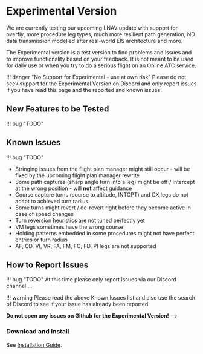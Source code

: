 # Experimental Version

We are currently testing our upcoming LNAV update with support for overfly, more procedure leg types, much more resilient path generation, ND data transmission modelled after real-world EIS architecture and more.

The Experimental version is a test version to find problems and issues and to improve functionality based on your feedback. It is not meant to be used for daily use or when you try to do a serious flight on an Online ATC service.

!!! danger "No Support for Experimental - use at own risk"
    Please do not seek support for the Experimental Version on Discord and only report issues if you have read this page and the reported and known issues.

## New Features to be Tested

!!! bug "TODO"

## Known Issues

!!! bug "TODO"

- Stringing issues from the flight plan manager might still occur - will be fixed by the upcoming flight plan manager rewrite
- Some path captures (sharp angle turn into a leg) might be off / intercept at the wrong position - will **not** affect guidance
- Course capture turns (course to altitude, INTCPT) and CX legs do not adapt to achieved turn radius
- Some turns might revert / de-revert right before they become active in case of speed changes
- Turn reversion heuristics are not tuned perfectly yet
- VM legs sometimes have the wrong course
- Holding patterns embedded in some procedures might not have perfect entries or turn radius
- AF, CD, VI, VR, FA, FM, FC, FD, PI legs are not supported

## How to Report Issues

!!! bug "TODO"
At this time please only report issues via our Discord channel ...

!!! warning
    Please read the above Known Issues list and also use the search of  Discord to see if your issue has already been reported.

**Do not open any issues on Github for the Experimental Version!** -->

### Download and Install

See [Installation Guide](../installation.md#downloads).
